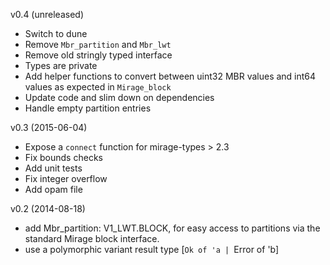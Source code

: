 v0.4 (unreleased)
* Switch to dune
* Remove `Mbr_partition` and `Mbr_lwt`
* Remove old stringly typed interface
* Types are private
* Add helper functions to convert between uint32 MBR values and int64 values as expected in `Mirage_block`
* Update code and slim down on dependencies
* Handle empty partition entries

v0.3 (2015-06-04)
* Expose a `connect` function for mirage-types > 2.3
* Fix bounds checks
* Add unit tests
* Fix integer overflow
* Add opam file

v0.2 (2014-08-18)
* add Mbr_partition: V1_LWT.BLOCK, for easy access to partitions via
  the standard Mirage block interface.
* use a polymorphic variant result type [`Ok of 'a | `Error of 'b]
